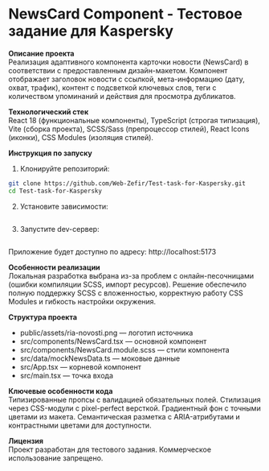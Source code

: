 # NewsCard Component - Тестовое задание для Kaspersky

**Описание проекта**  
Реализация адаптивного компонента карточки новости (NewsCard) в соответствии с предоставленным дизайн-макетом. Компонент отображает заголовок новости с ссылкой, мета-информацию (дату, охват, трафик), контент с подсветкой ключевых слов, теги с количеством упоминаний и действия для просмотра дубликатов.

**Технологический стек**  
React 18 (функциональные компоненты), TypeScript (строгая типизация), Vite (сборка проекта), SCSS/Sass (препроцессор стилей), React Icons (иконки), CSS Modules (изоляция стилей).

**Инструкция по запуску**  
1. Клонируйте репозиторий:  
```bash
git clone https://github.com/Web-Zefir/Test-task-for-Kaspersky.git 
cd Test-task-for-Kaspersky
```
2. Установите зависимости:  
```bash npm install
```  
3. Запустите dev-сервер:  
```bash npm run dev
```  
Приложение будет доступно по адресу: http://localhost:5173

**Особенности реализации**  
Локальная разработка выбрана из-за проблем с онлайн-песочницами (ошибки компиляции SCSS, импорт ресурсов). Решение обеспечило полную поддержку SCSS с вложенностью, корректную работу CSS Modules и гибкость настройки окружения.

**Структура проекта**  
- public/assets/ria-novosti.png — логотип источника  
- src/components/NewsCard.tsx — основной компонент  
- src/components/NewsCard.module.scss — стили компонента  
- src/data/mockNewsData.ts — моковые данные  
- src/App.tsx — корневой компонент  
- src/main.tsx — точка входа  

**Ключевые особенности кода**  
Типизированные пропсы с валидацией обязательных полей. Стилизация через CSS-модули с pixel-perfect версткой. Градиентный фон с точными цветами из макета. Семантическая разметка с ARIA-атрибутами и контрастными цветами для доступности.

**Лицензия**  
Проект разработан для тестового задания. Коммерческое использование запрещено.